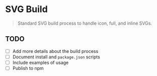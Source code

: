 # SVG Build
> Standard SVG build process to handle icon, full, and inline SVGs.

## TODO
- [ ] Add more details about the build process
- [ ] Document install and `package.json` scripts
- [ ] Include examples of usage
- [ ] Publish to npm 
